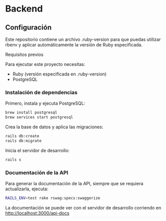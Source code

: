 # Backend

## Configuración

Este repositorio contiene un archivo .ruby-version para que puedas utilizar rbenv y aplicar automáticamente la versión de Ruby especificada.

Requisitos previos

Para ejecutar este proyecto necesitas:

- Ruby (versión especificada en .ruby-version)
- PostgreSQL

### Instalación de dependencias

Primero, instala y ejecuta PostgreSQL:

```bash
brew install postgresql
brew services start postgresql
```

Crea la base de datos y aplica las migraciones:

```bash
rails db:create
rails db:migrate
```

Inicia el servidor de desarrollo:

```bash
rails s
```

### Documentación de la API

Para generar la documentación de la API, siempre que se requiera actualizarla, ejecuta:

```bash
RAILS_ENV=test rake rswag:specs:swaggerize
```

La documentación se puede ver con el servidor de desarrollo corriendo en [http://localhost:3000/api-docs](http://localhost:3000/api-docs)
